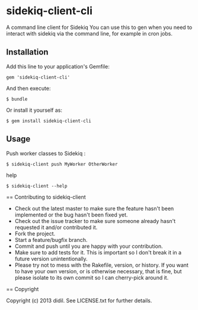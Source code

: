 # sidekiq-client-cli

A command line client for Sidekiq
You can use this to gen when you need to interact with sidekiq via the command line, for example in cron jobs.

## Installation

Add this line to your application's Gemfile:

    gem 'sidekiq-client-cli'

And then execute:

    $ bundle

Or install it yourself as:

    $ gem install sidekiq-client-cli

## Usage

Push worker classes to Sidekiq :

    $ sidekiq-client push MyWorker OtherWorker

help

    $ sidekiq-client --help

== Contributing to sidekiq-client

* Check out the latest master to make sure the feature hasn't been implemented or the bug hasn't been fixed yet.
* Check out the issue tracker to make sure someone already hasn't requested it and/or contributed it.
* Fork the project.
* Start a feature/bugfix branch.
* Commit and push until you are happy with your contribution.
* Make sure to add tests for it. This is important so I don't break it in a future version unintentionally.
* Please try not to mess with the Rakefile, version, or history. If you want to have your own version, or is otherwise necessary, that is fine, but please isolate to its own commit so I can cherry-pick around it.

== Copyright

Copyright (c) 2013 didil. See LICENSE.txt for
further details.
